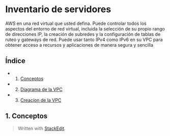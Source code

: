 
# Inventario de servidores 

AWS en una red virtual que usted defina. Puede controlar todos los aspectos del entorno de red virtual, incluida la selección de su propio rango de direcciones IP, la creación de subredes y la configuración de tablas de ruteo y gateways de red. Puede usar tanto IPv4 como IPv6 en su VPC para obtener acceso a recursos y aplicaciones de manera segura y sencilla
## Índice 
- 1. [Conceptos](#conceptos) 
- 2. [Diagrama de la VPC](#diagrama)
- 3. [Creacion de la VPC](#creacion)
## 1. Conceptos <a name="conceptos"></a>



> Written with [StackEdit](https://stackedit.io/).
<!--stackedit_data:
eyJoaXN0b3J5IjpbLTkwODc2MTkwXX0=
-->
